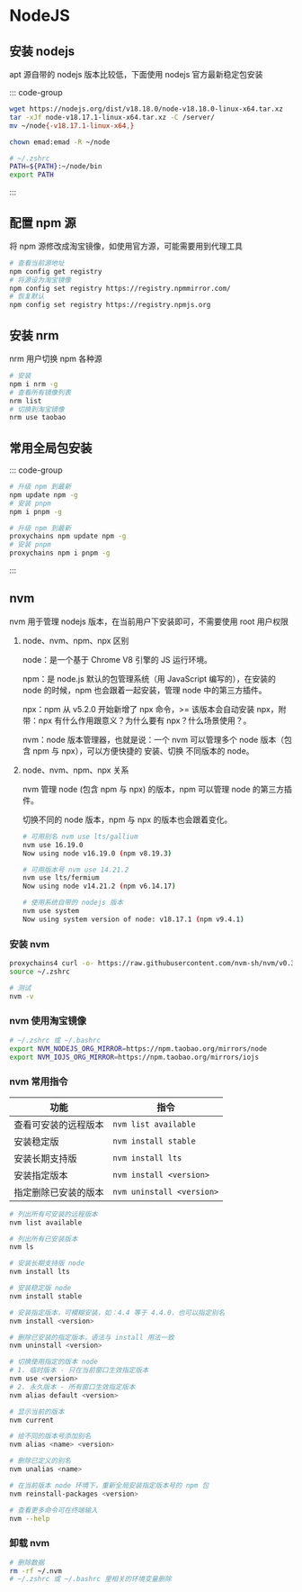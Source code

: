 # NodeJS

## 安装 nodejs

apt 源自带的 nodejs 版本比较低，下面使用 nodejs 官方最新稳定包安装

::: code-group

```bash [下载并解压]
wget https://nodejs.org/dist/v18.18.0/node-v18.18.0-linux-x64.tar.xz
tar -xJf node-v18.17.1-linux-x64.tar.xz -C /server/
mv ~/node{-v18.17.1-linux-x64,}
```

```bash [设置权限]
chown emad:emad -R ~/node
```

```bash [加入环境变量]
# ~/.zshrc
PATH=${PATH}:~/node/bin
export PATH
```

:::

## 配置 npm 源

将 npm 源修改成淘宝镜像，如使用官方源，可能需要用到代理工具

```bash
# 查看当前源地址
npm config get registry
# 将源设为淘宝镜像
npm config set registry https://registry.npmmirror.com/
# 恢复默认
npm config set registry https://registry.npmjs.org
```

## 安装 nrm

nrm 用户切换 npm 各种源

```bash
# 安装
npm i nrm -g
# 查看所有镜像列表
nrm list
# 切换到淘宝镜像
nrm use taobao
```

## 常用全局包安装

::: code-group

```bash [正常]
# 升级 npm 到最新
npm update npm -g
# 安装 pnpm
npm i pnpm -g
```

```bash [代理]
# 升级 npm 到最新
proxychains npm update npm -g
# 安装 pnpm
proxychains npm i pnpm -g
```

:::

## nvm

nvm 用于管理 nodejs 版本，在当前用户下安装即可，不需要使用 root 用户权限

1.  node、nvm、npm、npx 区别

    node：是一个基于 Chrome V8 引擎的 JS 运行环境。

    npm：是 node.js 默认的包管理系统（用 JavaScript 编写的），在安装的 node 的时候，npm 也会跟着一起安装，管理 node 中的第三方插件。

    npx：npm 从 v5.2.0 开始新增了 npx 命令，>= 该版本会自动安装 npx，附带：npx 有什么作用跟意义？为什么要有 npx？什么场景使用？。

    nvm：node 版本管理器，也就是说：一个 nvm 可以管理多个 node 版本（包含 npm 与 npx），可以方便快捷的 安装、切换 不同版本的 node。

2.  node、nvm、npm、npx 关系

    nvm 管理 node (包含 npm 与 npx) 的版本，npm 可以管理 node 的第三方插件。

    切换不同的 node 版本，npm 与 npx 的版本也会跟着变化。

    ```bash
    # 可用别名 nvm use lts/gallium
    nvm use 16.19.0
    Now using node v16.19.0 (npm v8.19.3)

    # 可用版本号 nvm use 14.21.2
    nvm use lts/fermium
    Now using node v14.21.2 (npm v6.14.17)

    # 使用系统自带的 nodejs 版本
    nvm use system
    Now using system version of node: v18.17.1 (npm v9.4.1)
    ```

### 安装 nvm

```bash
proxychains4 curl -o- https://raw.githubusercontent.com/nvm-sh/nvm/v0.39.3/install.sh | bash
source ~/.zshrc

# 测试
nvm -v
```

### nvm 使用淘宝镜像

```bash
# ~/.zshrc 或 ~/.bashrc
export NVM_NODEJS_ORG_MIRROR=https://npm.taobao.org/mirrors/node
export NVM_IOJS_ORG_MIRROR=https://npm.taobao.org/mirrors/iojs
```

### nvm 常用指令

| 功能                 | 指令                      |
| -------------------- | ------------------------- |
| 查看可安装的远程版本 | `nvm list available`      |
| 安装稳定版           | `nvm install stable`      |
| 安装长期支持版       | `nvm install lts`         |
| 安装指定版本         | `nvm install <version>`   |
| 指定删除已安装的版本 | `nvm uninstall <version>` |

```bash
# 列出所有可安装的远程版本
nvm list available

# 列出所有已安装版本
nvm ls

# 安装长期支持版 node
nvm install lts

# 安装稳定版 node
nvm install stable

# 安装指定版本，可模糊安装，如：4.4 等于 4.4.0，也可以指定别名
nvm install <version>

# 删除已安装的指定版本，语法与 install 用法一致
nvm uninstall <version>

# 切换使用指定的版本 node
# 1. 临时版本 - 只在当前窗口生效指定版本
nvm use <version>
# 2. 永久版本 - 所有窗口生效指定版本
nvm alias default <version>

# 显示当前的版本
nvm current

# 给不同的版本号添加别名
nvm alias <name> <version>

# 删除已定义的别名
nvm unalias <name>

# 在当前版本 node 环境下，重新全局安装指定版本号的 npm 包
nvm reinstall-packages <version>

# 查看更多命令可在终端输入
nvm --help
```

### 卸载 nvm

```bash
# 删除数据
rm -rf ~/.nvm
# ~/.zshrc 或 ~/.bashrc 里相关的环境变量删除
```
